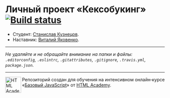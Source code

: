# Личный проект «Кексобукинг» [![Build status][travis-image]][travis-url]

* Студент: [Станислав Кузнецов](https://up.htmlacademy.ru/javascript/11/user/237925).
* Наставник: [Виталий Яковенко](https://up.htmlacademy.ru/javascript/11/user/376639).

---

_Не удаляйте и не обращайте внимание на папки и файлы:_<br>
_`.editorconfig`, `.eslintrc`, `.gitattributes`, `.gitignore`, `.travis.yml`, `package.json`._

---

<a href="https://htmlacademy.ru/intensive/javascript"><img align="left" width="50" height="50" title="HTML Academy" src="https://up.htmlacademy.ru/static/img/intensive/javascript/logo-for-github.svg"></a>

Репозиторий создан для обучения на интенсивном онлайн‑курсе «[Базовый JavaScript](https://htmlacademy.ru/intensive/javascript)» от [HTML Academy](https://htmlacademy.ru).

[travis-image]: https://travis-ci.org/htmlacademy-javascript/237925-keksobooking.svg?branch=master
[travis-url]: https://travis-ci.org/htmlacademy-javascript/237925-keksobooking

